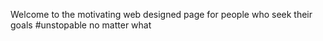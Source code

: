 Welcome to the motivating web designed page for people who seek their goals #unstopable no matter what

